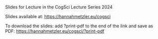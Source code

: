 Slides for Lecture in the CogSci Lecture Series 2024

Slides available at: https://hannahmetzler.eu/cogsci

To download the slides: add ?print-pdf to the end of the link and save as PDF: 
https://hannahmetzler.eu/cogsci/?print-pdf
